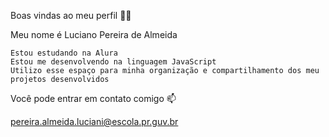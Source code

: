 Boas vindas ao meu perfil 💙💙

Meu nome é Luciano Pereira de Almeida

    Estou estudando na Alura
    Estou me desenvolvendo na linguagem JavaScript
    Utilizo esse espaço para minha organização e compartilhamento dos meu projetos desenvolvidos

Você pode entrar em contato comigo 📫

pereira.almeida.luciani@escola.pr.guv.br
